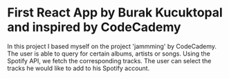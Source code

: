 # First React App by Burak Kucuktopal and inspired by CodeCademy
In this project I based myself on the project 'jammming' by CodeCademy. The user is able to query for certain albums, artists or songs. 
Using the Spotify API, we fetch the corresponding tracks. The user can select the tracks he would like to add to his Spotify account. 